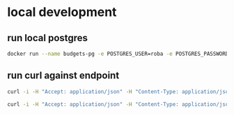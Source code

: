# local development
## run local postgres
```bash
docker run --name budgets-pg -e POSTGRES_USER=roba -e POSTGRES_PASSWORD=budgets -e POSTGRES_DB=roba_budgets -p 5432:5432 -d postgres:16-alpine
```

## run curl against endpoint
```bash
curl -i -H "Accept: application/json" -H "Content-Type: application/json" -X GET http://localhost:8080/api/v1/income
```
```bash
curl -i -H "Accept: application/json" -H "Content-Type: application/json" -X POST -d '{"title":"test income 1","amountInCents":123,"dueDate":"2024-08-07T07:55:34Z"}' http://localhost:8080/api/v1/income
```
